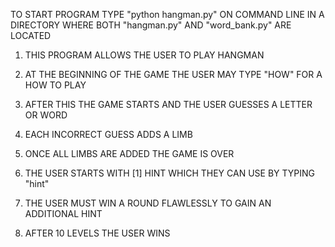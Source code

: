 TO START PROGRAM TYPE "python hangman.py" ON COMMAND LINE IN A DIRECTORY WHERE BOTH "hangman.py" AND "word_bank.py" ARE LOCATED

1) THIS PROGRAM ALLOWS THE USER TO PLAY HANGMAN

2) AT THE BEGINNING OF THE GAME THE USER MAY TYPE  "HOW" FOR A HOW TO PLAY

3) AFTER THIS THE GAME STARTS AND THE USER GUESSES A LETTER OR WORD

4) EACH INCORRECT GUESS ADDS A LIMB

5) ONCE ALL LIMBS ARE ADDED THE GAME IS OVER

6) THE USER STARTS WITH [1] HINT WHICH THEY CAN USE BY TYPING "hint"

7) THE USER MUST WIN A ROUND FLAWLESSLY TO GAIN AN ADDITIONAL HINT

8) AFTER 10 LEVELS THE USER WINS

